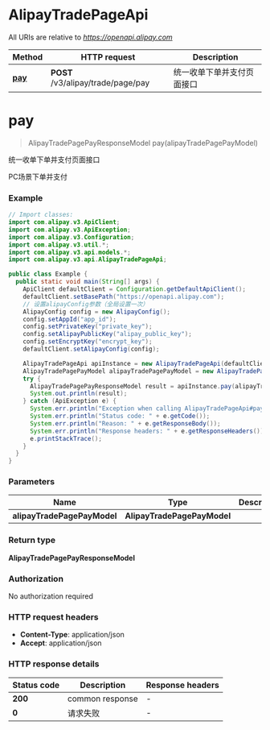 # AlipayTradePageApi

All URIs are relative to *https://openapi.alipay.com*

| Method | HTTP request | Description |
|------------- | ------------- | -------------|
| [**pay**](AlipayTradePageApi.md#pay) | **POST** /v3/alipay/trade/page/pay | 统一收单下单并支付页面接口 |


<a name="pay"></a>
# **pay**
> AlipayTradePagePayResponseModel pay(alipayTradePagePayModel)

统一收单下单并支付页面接口

PC场景下单并支付

### Example
```java
// Import classes:
import com.alipay.v3.ApiClient;
import com.alipay.v3.ApiException;
import com.alipay.v3.Configuration;
import com.alipay.v3.util.*;
import com.alipay.v3.api.models.*;
import com.alipay.v3.api.AlipayTradePageApi;

public class Example {
  public static void main(String[] args) {
    ApiClient defaultClient = Configuration.getDefaultApiClient();
    defaultClient.setBasePath("https://openapi.alipay.com");
    // 设置alipayConfig参数（全局设置一次）
    AlipayConfig config = new AlipayConfig();
    config.setAppId("app_id");
    config.setPrivateKey("private_key");
    config.setAlipayPublicKey("alipay_public_key");
    config.setEncryptKey("encrypt_key");
    defaultClient.setAlipayConfig(config);

    AlipayTradePageApi apiInstance = new AlipayTradePageApi(defaultClient);
    AlipayTradePagePayModel alipayTradePagePayModel = new AlipayTradePagePayModel(); // AlipayTradePagePayModel | 
    try {
      AlipayTradePagePayResponseModel result = apiInstance.pay(alipayTradePagePayModel);
      System.out.println(result);
    } catch (ApiException e) {
      System.err.println("Exception when calling AlipayTradePageApi#pay");
      System.err.println("Status code: " + e.getCode());
      System.err.println("Reason: " + e.getResponseBody());
      System.err.println("Response headers: " + e.getResponseHeaders());
      e.printStackTrace();
    }
  }
}
```

### Parameters

| Name | Type | Description  | Notes |
|------------- | ------------- | ------------- | -------------|
| **alipayTradePagePayModel** | **AlipayTradePagePayModel**|  | [optional] |

### Return type

**AlipayTradePagePayResponseModel**

### Authorization

No authorization required

### HTTP request headers

 - **Content-Type**: application/json
 - **Accept**: application/json

### HTTP response details
| Status code | Description | Response headers |
|-------------|-------------|------------------|
| **200** | common response |  -  |
| **0** | 请求失败 |  -  |

